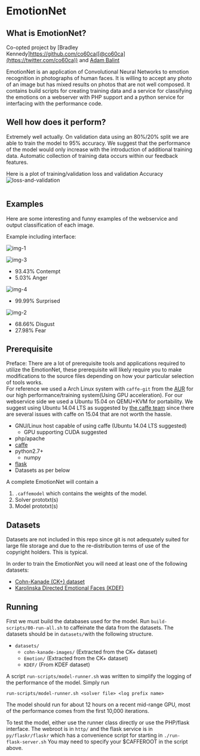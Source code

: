 EmotionNet
=

What is EmotionNet?
-

Co-opted project by [Bradley Kennedy]https://github.com/co60ca([@co60ca](https://twitter.com/co60ca)) and [Adam Balint](https://github.com/AdamBalint)

EmotionNet is an application of Convolutional Neural Networks to emotion recognition in photographs of human faces. It is willing to accept any photo of an image but has mixed results on photos that are not well composed. It contains build scripts for creating training data and a service for classifying the emotions on a webserver with PHP support and a python service for interfacing with the performance code.

Well how does it perform?
-
Extremely well actually. On validation data using an 80%/20% split we are able to train the model to 95% accuracy. We suggest that the performance of the model would only increase with the introduction of additional training data. Automatic collection of training data occurs within our feedback features.

Here is a plot of training/validation loss and validation Accuracy
![loss-and-validation](img/ggn-halfface-graph.png)

<img>

Examples
-
Here are some interesting and funny examples of the webservice and output classification of each image.

Example including interface:

![img-1](img/img-1.png)

![img-3](img/img-3.jpg)

* 93.43% Contempt
* 5.03% Anger

![img-4](img/img-4.jpg)

* 99.99% Surprised

![img-2](img/img-2.jpg)

* 68.66% Disgust
* 27.98% Fear

Prerequisite
-
Preface: There are a lot of prerequisite tools and applications required to utilize the EmotionNet, these prerequisite will likely require you to make modifications to the source files depending on how your particular selection of tools works.  
For reference we used a Arch Linux system with `caffe-git` from the [AUR](https://aur.archlinux.org/packages/caffe-git/) for our high performance/training system(Using GPU acceleration). For our webservice side we used a Ubuntu 15.04 on QEMU+KVM for portability. We suggest using Ubuntu 14.04 LTS as suggested by [the caffe team](http://caffe.berkeleyvision.org/install_apt.html) since there are several issues with caffe on 15.04 that are not worth the hassle.

* GNU/Linux host capable of using caffe (Ubuntu 14.04 LTS suggested)
	* GPU supporting CUDA suggested
* php/apache
* [caffe](http://caffe.berkeleyvision.org/)
* python2.7+
	* numpy
* [flask](http://flask.pocoo.org/)
* Datasets as per below


A complete EmotionNet will contain a

1. `.caffemodel` which contains the weights of the model.
2. Solver prototxt(s)
3. Model prototxt(s)

Datasets
-
Datasets are not included in this repo since git is not adequately suited for large file storage and due to the re-distribution terms of use of the copyright holders. This is typical.

In order to train the EmotionNet you will need at least one of the following datasets:

* [Cohn-Kanade (CK+) dataset](http://www.consortium.ri.cmu.edu/ckagree/)
* [Karolinska Directed Emotional Faces (KDEF)](http://www.emotionlab.se/resources/kdef)

Running
-

First we must build the databases used for the model. Run `build-scripts/00-run-all.sh` to caffeinate the data from the datasets. The datasets should be in `datasets/`with the following structure.

* `datasets/`
	* `cohn-kanade-images/` (Extracted from the CK+ dataset)
	* `Emotion/` (Extracted from the CK+ dataset)
	* `KDEF/` (From KDEF dataset)

A script `run-scripts/model-runner.sh` was written to simplify the logging of the performance of the model. Simply run

`run-scripts/model-runner.sh <solver file> <log prefix name>`

The model should run for about 12 hours on a recent mid-range GPU, most of the performance comes from the first 10,000 iterations.

To test the model, either use the runner class directly or use the PHP/flask interface. The webroot is in `http/` and the flask service is in `py/flaskr/flaskr` which has a convenience script for starting in `./run-flask-server.sh` You may need to specify your $CAFFEROOT in the script above.
